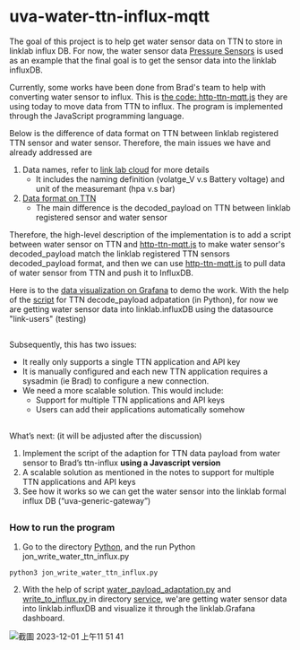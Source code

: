 # uva-water-ttn-influx-mqtt
The goal of this project is to help get water sensor data on TTN to store in linklab influx DB. For now, the water sensor data [Pressure Sensors](https://nam1.cloud.thethings.network/console/applications/dl-pr-26) is used as an example that the final goal is to get the sensor data into the linklab influxDB.

Currently, some works have been done from Brad's team to help with converting water sensor to influx. This is [the code: http-ttn-mqtt.js](https://github.com/lab11/gateway/blob/master/software/http-ttn-mqtt/http-ttn-mqtt.js) they are using today to move data from TTN to influx. The program is implemented through the JavaScript programming language.

Below is the difference of data format on TTN between linklab registered TTN sensor and water sensor. Therefore, the main issues we have and already addressed are
1. Data names, refer to [link lab cloud](https://infrastructure.linklab.virginia.edu/linklabcloud/index.html) for more details 
    - It includes the naming definition (volatge_V v.s Battery voltage) and unit of the measuremant (hpa v.s bar)
2. [Data format on TTN](https://github.com/AustinFengYi/uva-water-ttn-influx-mqtt/blob/main/python/learn_json_water_payload_adaption/Comparison_TTN_JSON_format.png)
    - The main difference is the decoded_payload on TTN between linklab registered sensor and water sensor

Therefore, the high-level description of the implementation is to add a script between water sensor on TTN and [http-ttn-mqtt.js](https://github.com/lab11/gateway/blob/master/software/http-ttn-mqtt/http-ttn-mqtt.js) to make water sensor's decoded_payload match the linklab registered TTN sensors decoded_payload format, and then we can use [http-ttn-mqtt.js](https://github.com/lab11/gateway/blob/master/software/http-ttn-mqtt/http-ttn-mqtt.js) to pull data of water sensor from TTN and push it to InfluxDB. 

Here is to the [data visualization on Grafana](https://grafana.linklab.virginia.edu/d/_fXws54nk/austins-dashboard?orgId=1) to demo the work. With the help of the [script](https://github.com/AustinFengYi/uva-water-ttn-influx-mqtt/blob/main/python/jon_write_water_ttn_influx.py) for TTN decode_payload adpatation (in Python), for now we are getting water sensor data into linklab.influxDB using the datasource "link-users" (testing)
## 
Subsequently, this has two issues:
- It really only supports a single TTN application and API key
- It is manually configured and each new TTN application requires a sysadmin (ie Brad) to configure a new connection.
- We need a more scalable solution. This would include:
    - Support for multiple TTN applications and API keys
    - Users can add their applications automatically somehow

## 
What’s next: (it will be adjusted after the discussion)
1. Implement the script of the adaption for TTN data payload from water sensor to Brad’s ttn-influx **using a Javascript version**
2. A scalable solution as mentioned in the notes to support for multiple TTN applications and API keys
3. See how it works so we can get the water sensor into the linklab formal influx DB (“uva-generic-gateway”)
## 
### How to run the program
1. Go to the directory [Python](https://github.com/AustinFengYi/uva-water-ttn-influx-mqtt/tree/main/python), and the run Python jon_write_water_ttn_influx.py
```
python3 jon_write_water_ttn_influx.py
```
2. With the help of script [water_payload_adaptation.py](water_payload_adaptation.py) and [write_to_influx.py
](https://github.com/AustinFengYi/uva-water-ttn-influx-mqtt/blob/main/python/service/write_to_influx.py) in directory [service](https://github.com/AustinFengYi/uva-water-ttn-influx-mqtt/tree/main/python/service), we'are getting water sensor data into linklab.influxDB and visualize it through the linklab.Grafana dashboard. 

![截圖 2023-12-01 上午11 51 41](https://github.com/AustinFengYi/uva-water-ttn-influx-mqtt/assets/22648364/ea6e4289-6264-487d-bd38-bae46db7b734)

